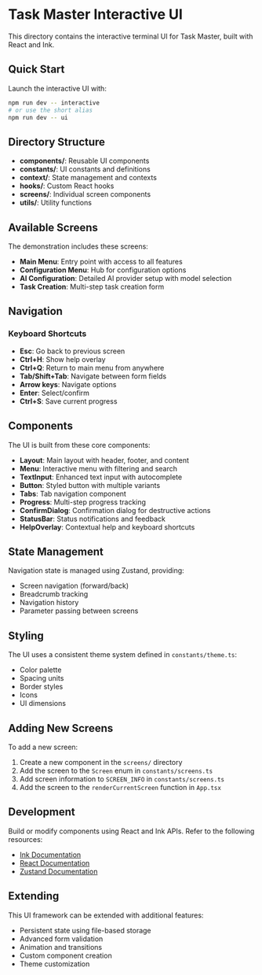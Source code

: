 # Task Master Interactive UI

This directory contains the interactive terminal UI for Task Master, built with React and Ink.

## Quick Start

Launch the interactive UI with:

```bash
npm run dev -- interactive
# or use the short alias
npm run dev -- ui
```

## Directory Structure

- **components/**: Reusable UI components
- **constants/**: UI constants and definitions
- **context/**: State management and contexts
- **hooks/**: Custom React hooks
- **screens/**: Individual screen components
- **utils/**: Utility functions

## Available Screens

The demonstration includes these screens:

- **Main Menu**: Entry point with access to all features
- **Configuration Menu**: Hub for configuration options
- **AI Configuration**: Detailed AI provider setup with model selection
- **Task Creation**: Multi-step task creation form

## Navigation

### Keyboard Shortcuts

- **Esc**: Go back to previous screen
- **Ctrl+H**: Show help overlay
- **Ctrl+Q**: Return to main menu from anywhere
- **Tab/Shift+Tab**: Navigate between form fields
- **Arrow keys**: Navigate options
- **Enter**: Select/confirm
- **Ctrl+S**: Save current progress

## Components

The UI is built from these core components:

- **Layout**: Main layout with header, footer, and content
- **Menu**: Interactive menu with filtering and search
- **TextInput**: Enhanced text input with autocomplete
- **Button**: Styled button with multiple variants
- **Tabs**: Tab navigation component
- **Progress**: Multi-step progress tracking
- **ConfirmDialog**: Confirmation dialog for destructive actions
- **StatusBar**: Status notifications and feedback
- **HelpOverlay**: Contextual help and keyboard shortcuts

## State Management

Navigation state is managed using Zustand, providing:

- Screen navigation (forward/back)
- Breadcrumb tracking
- Navigation history
- Parameter passing between screens

## Styling

The UI uses a consistent theme system defined in `constants/theme.ts`:

- Color palette
- Spacing units
- Border styles
- Icons
- UI dimensions

## Adding New Screens

To add a new screen:

1. Create a new component in the `screens/` directory
2. Add the screen to the `Screen` enum in `constants/screens.ts`
3. Add screen information to `SCREEN_INFO` in `constants/screens.ts`
4. Add the screen to the `renderCurrentScreen` function in `App.tsx`

## Development

Build or modify components using React and Ink APIs. Refer to the following resources:

- [Ink Documentation](https://github.com/vadimdemedes/ink)
- [React Documentation](https://react.dev/)
- [Zustand Documentation](https://github.com/pmndrs/zustand)

## Extending

This UI framework can be extended with additional features:

- Persistent state using file-based storage
- Advanced form validation
- Animation and transitions
- Custom component creation
- Theme customization